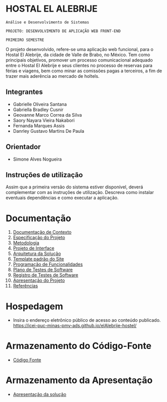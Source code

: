 ﻿# HOSTAL EL ALEBRIJE

`Análise e Desenvolvimento de Sistemas`

`PROJETO: DESENVOLVIMENTO DE APLICAÇÃO WEB FRONT-END`

`PRIMEIRO SEMESTRE`

O projeto desenvolvido, refere-se uma aplicação web funcional, para o Hostal El Alebrije, da cidade de Valle de Brabo, no México. 
Tem como principais objetivos, promover um processo comunicacional adequado entre o Hostal El Alebrije e seus clientes no processo de reservas para férias e viagens, bem como minar as comissões pagas a terceiros, a fim de trazer mais aderência ao mercado de holtels.

## Integrantes

* Gabrielle Oliveira Santana
* Gabriella Bradley Cusnir
* Geovanne Marco Correa da Silva
* Saory Nayara Vieira Nakabori
* Fernanda Marques Assis
* Danrley Gustavo Martins De Paula

## Orientador

* Simone Alves Nogueira

## Instruções de utilização

Assim que a primeira versão do sistema estiver disponível, deverá complementar com as instruções de utilização. Descreva como instalar eventuais dependências e como executar a aplicação.

# Documentação

<ol>
<li><a href="docs/01-Documentação de Contexto.md"> Documentação de Contexto</a></li>
<li><a href="docs/02-Especificação do Projeto.md"> Especificação do Projeto</a></li>
<li><a href="docs/03-Metodologia.md"> Metodologia</a></li>
<li><a href="docs/04-Projeto de Interface.md"> Projeto de Interface</a></li>
<li><a href="docs/05-Arquitetura da Solução.md"> Arquitetura da Solução</a></li>
<li><a href="docs/06-Template padrão do Site.md"> Template padrão do Site</a></li>
<li><a href="docs/07-Programação de Funcionalidades.md"> Programação de Funcionalidades</a></li>
<li><a href="docs/08-Plano de Testes de Software.md"> Plano de Testes de Software</a></li>
<li><a href="docs/09-Registro de Testes de Software.md"> Registro de Testes de Software</a></li>
<li><a href="docs/10-Apresentação do Projeto.md"> Apresentação do Projeto</a></li>
<li><a href="docs/11-Referências.md"> Referências</a></li>
</ol>

# Hospedagem

* Insira o endereço eletrônico público de acesso ao conteúdo publicado.
https://icei-puc-minas-pmv-ads.github.io/elAlebrije-hostel/

# Armazenamento do Código-Fonte

* <a href="src/README.md">Código Fonte</a>

# Armazenamento da Apresentação

* <a href="presentation/README.md">Apresentação da solução</a>
